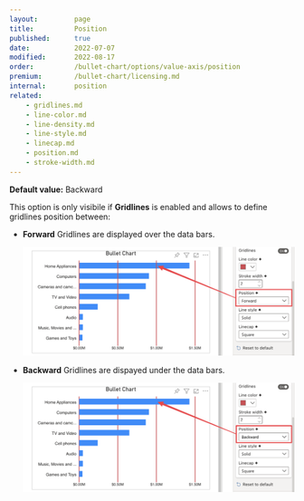 ```yaml
---
layout:         page
title:          Position
published:      true
date:           2022-07-07
modified:   	2022-08-17
order:          /bullet-chart/options/value-axis/position
premium:        /bullet-chart/licensing.md
internal:       position
related:
    - gridlines.md
    - line-color.md
    - line-density.md
    - line-style.md
    - linecap.md
    - position.md
    - stroke-width.md
---
```


**Default value:** Backward

This option is only visibile if **Gridlines** is enabled and allows to define gridlines position between:

- **Forward** Gridlines are displayed over the data bars.

    <img src="images/position-forward.png" width="700">

- **Backward** Gridlines are dispayed under the data bars.

    <img src="images/position-backward.png" width="700">






